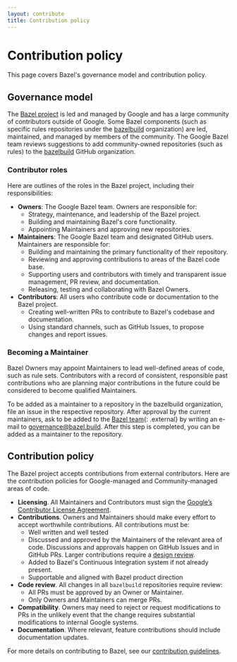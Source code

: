 ```yaml
---
layout: contribute
title: Contribution policy
---
```


# Contribution policy

This page covers Bazel's governance model and contribution policy.

## Governance model

The [Bazel project](https://github.com/bazelbuild) is led and managed by Google
and has a large community of contributors outside of Google. Some Bazel
components (such as specific rules repositories under the
[bazelbuild](https://github.com/bazelbuild) organization) are led,
maintained, and managed by members of the community. The Google Bazel team
reviews suggestions to add community-owned repositories (such as rules) to the
[bazelbuild](https://github.com/bazelbuild) GitHub organization.

### Contributor roles

Here are outlines of the roles in the Bazel project, including their
responsibilities:

*   **Owners**: The Google Bazel team. Owners are responsible for:
    *   Strategy, maintenance, and leadership of the Bazel project.
    *   Building and maintaining Bazel's core functionality.
    *   Appointing Maintainers and approving new repositories.
*   **Maintainers**: The Google Bazel team and designated GitHub users.
    Maintainers are responsible for:
    *   Building and maintaining the primary functionality of their repository.
    *   Reviewing and approving contributions to areas of the Bazel code base.
    *   Supporting users and contributors with timely and transparent issue
        management, PR review, and documentation.
    *   Releasing, testing and collaborating with Bazel Owners.
*   **Contributors**: All users who contribute code or documentation to the
    Bazel project.
    *   Creating well-written PRs to contribute to Bazel's codebase and
        documentation.
    *   Using standard channels, such as GitHub Issues, to propose changes and
        report issues.

### Becoming a Maintainer

Bazel Owners may appoint Maintainers to lead well-defined areas of code, such as
rule sets. Contributors with a record of consistent, responsible past
contributions who are planning major contributions in the future could be
considered to become qualified Maintainers.

To be added as a maintainer to a repository in the bazelbuild organization,
file an issue in the respective repository. After approval by the current
maintainers, ask to be added to the [Bazel team](https://github.com/orgs/bazelbuild/people){: .external}
by writing an e-mail to governance@bazel.build. After this step is completed,
you can be added as a maintainer to the repository.

## Contribution policy

The Bazel project accepts contributions from external contributors. Here are the
contribution policies for Google-managed and Community-managed areas of code.

*   **Licensing**. All Maintainers and Contributors must sign the
    [Google’s Contributor License Agreement](https://cla.developers.google.com/clas).
*   **Contributions**. Owners and Maintainers should make every effort to accept
    worthwhile contributions. All contributions must be:
    *   Well written and well tested
    *   Discussed and approved by the Maintainers of the relevant area of code.
        Discussions and approvals happen on GitHub Issues and in GitHub PRs.
        Larger contributions require a
        [design review](https://bazel.build/designs/index.html).
    *   Added to Bazel's Continuous Integration system if not already present.
    *   Supportable and aligned with Bazel product direction
*   **Code review**. All changes in all `bazelbuild` repositories require
    review:
    *   All PRs must be approved by an Owner or Maintainer.
    *   Only Owners and Maintainers can merge PRs.
*   **Compatibility**. Owners may need to reject or request modifications to PRs
    in the unlikely event that the change requires substantial modifications to
    internal Google systems.
*   **Documentation**. Where relevant, feature contributions should include
    documentation updates.

For more details on contributing to Bazel, see our
[contribution guidelines](https://bazel.build/contributing.html).
